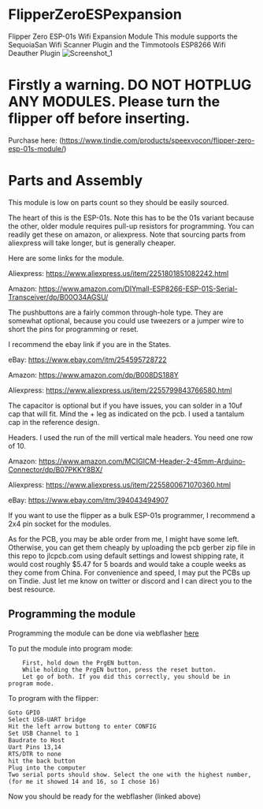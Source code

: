 # FlipperZeroESPexpansion
Flipper Zero ESP-01s Wifi Expansion Module
This module supports the SequoiaSan Wifi Scanner Plugin and the Timmotools ESP8266 Wifi Deauther Plugin
![Screenshot_1](https://user-images.githubusercontent.com/35648759/193376133-197d9094-1b14-46ee-a3b7-923488f23fe3.png)

# Firstly a warning. DO NOT HOTPLUG ANY MODULES. Please turn the flipper off before inserting.

Purchase here: (https://www.tindie.com/products/speexvocon/flipper-zero-esp-01s-module/)

# Parts and Assembly

This module is low on parts count so they should be easily sourced. 

The heart of this is the ESP-01s. Note this has to be the 01s variant because the other, older module requires pull-up resistors for programming. 
You can readily get these on amazon, or aliexpress. Note that sourcing parts from aliexpress will take longer, but is generally cheaper. 

Here are some links for the module. 

Aliexpress: https://www.aliexpress.us/item/2251801851082242.html

Amazon: https://www.amazon.com/DIYmall-ESP8266-ESP-01S-Serial-Transceiver/dp/B00O34AGSU/

The pushbuttons are a fairly common through-hole type. They are somewhat optional, because you could use tweezers or a jumper wire to short the pins for programming or reset. 

I recommend the ebay link if you are in the States. 

eBay: https://www.ebay.com/itm/254595728722

Amazon: https://www.amazon.com/dp/B008DS188Y

Aliexpress: https://www.aliexpress.us/item/2255799843766580.html

The capacitor is optional but if you have issues, you can solder in a 10uf cap that will fit. Mind the + leg as indicated on the pcb. I used a tantalum cap in the reference design. 

Headers. I used the run of the mill vertical male headers. You need one row of 10. 

Amazon: https://www.amazon.com/MCIGICM-Header-2-45mm-Arduino-Connector/dp/B07PKKY8BX/

Aliexpress: https://www.aliexpress.us/item/2255800671070360.html

eBay: https://www.ebay.com/itm/394043494907

If you want to use the flipper as a bulk ESP-01s programmer, I recommend a 2x4 pin socket for the modules. 

As for the PCB, you may be able order from me, I might have some left. Otherwise, you can get them cheaply by uploading the pcb gerber zip file in this repo to jlcpcb.com using default settings and lowest shipping rate, it would cost roughly $5.47 for 5 boards and would take a couple weeks as they come from China. For convenience and speed, I may put the PCBs up on Tindie. Just let me know on twitter or discord and I can direct you to the best resource. 


## Programming the module

Programming the module can be done via webflasher [here](https://speexvocon.github.io)

To put the module into program mode:
	
		First, hold down the PrgEN button.
		While holding the PrgEN button, press the reset button.
		Let go of both. If you did this correctly, you should be in program mode.
		
To program with the flipper:

	Goto GPIO
	Select USB-UART bridge
	Hit the left arrow buttong to enter CONFIG
	Set USB Channel to 1
	Baudrate to Host
	Uart Pins 13,14
	RTS/DTR to none
	hit the back button
	Plug into the computer
	Two serial ports should show. Select the one with the highest number, (for me it showed 14 and 16, so I chose 16)
	
Now you should be ready for the webflasher (linked above)
